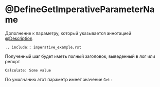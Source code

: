 # @DefineGetImperativeParameterName

Дополнение к параметру, который указывается аннотацией [@Description](./../@Description_@DescriptionFragment.rst).

```{eval-rst}
.. include:: imperative_example.rst
```

Полученный шаг будет иметь полный заголовок, выведенный в лог или репорт

`Calculate: Some value`

По умолчанию этот параметр имеет значение `Get:`